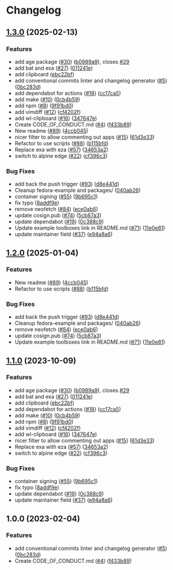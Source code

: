 # Changelog

## [1.3.0](https://github.com/andmalc/boxkit/compare/v1.2.0...v1.3.0) (2025-02-13)


### Features

* add age package ([#30](https://github.com/andmalc/boxkit/issues/30)) ([b0989a9](https://github.com/andmalc/boxkit/commit/b0989a9f791771999c105122b64cbf8687574650)), closes [#29](https://github.com/andmalc/boxkit/issues/29)
* add bat and exa ([#27](https://github.com/andmalc/boxkit/issues/27)) ([011241e](https://github.com/andmalc/boxkit/commit/011241e4ac1fdee5f3fbe8b8321e44ba8a0cb561))
* add clipboard ([ebc22bf](https://github.com/andmalc/boxkit/commit/ebc22bf72a10043ebec55c285dfe5274f1378cc5))
* add conventional commits linter and changelog generator ([#5](https://github.com/andmalc/boxkit/issues/5)) ([0bc283d](https://github.com/andmalc/boxkit/commit/0bc283d271878071ef50a413bab48f3bfc1ab312))
* add dependabot for actions ([#18](https://github.com/andmalc/boxkit/issues/18)) ([cc17ca5](https://github.com/andmalc/boxkit/commit/cc17ca5202c1777d5e64799b00cb235b72027e24))
* add make ([#10](https://github.com/andmalc/boxkit/issues/10)) ([0cb4b59](https://github.com/andmalc/boxkit/commit/0cb4b59cdd98c47d2f6bfa21f801b99b045d5e40))
* add npm ([#8](https://github.com/andmalc/boxkit/issues/8)) ([9f91bd0](https://github.com/andmalc/boxkit/commit/9f91bd09272617c7b9203014222353265dc24947))
* add vimdiff ([#12](https://github.com/andmalc/boxkit/issues/12)) ([cf4202f](https://github.com/andmalc/boxkit/commit/cf4202f76752561d9b926c81933342a119e8a258))
* add wl-clipboard ([#16](https://github.com/andmalc/boxkit/issues/16)) ([347647e](https://github.com/andmalc/boxkit/commit/347647ea7f9f7bdb3b42d2a565df866f027a7ade))
* Create CODE_OF_CONDUCT.md ([#4](https://github.com/andmalc/boxkit/issues/4)) ([f433b89](https://github.com/andmalc/boxkit/commit/f433b89a1ed125c6c0a251c1eec60525cfe35820))
* New readme ([#89](https://github.com/andmalc/boxkit/issues/89)) ([4ccb045](https://github.com/andmalc/boxkit/commit/4ccb045c84e3de6ed2d3ca3fd97f08c4818f942e))
* nicer filter to allow commenting out apps ([#15](https://github.com/andmalc/boxkit/issues/15)) ([61d3e33](https://github.com/andmalc/boxkit/commit/61d3e330beb9c2a8bd557ef3872aa6595c76b1b2))
* Refactor to use scripts ([#88](https://github.com/andmalc/boxkit/issues/88)) ([b115bfd](https://github.com/andmalc/boxkit/commit/b115bfd1d21886124b60493009bb8a1e8da62413))
* Replace exa with eza ([#57](https://github.com/andmalc/boxkit/issues/57)) ([34653a2](https://github.com/andmalc/boxkit/commit/34653a2dde5b4e1cf895a2d65fc9168e064fa224))
* switch to alpine edge ([#22](https://github.com/andmalc/boxkit/issues/22)) ([cf396c3](https://github.com/andmalc/boxkit/commit/cf396c369ae8d8bb052df9b0c39d392f61b909ba))


### Bug Fixes

* add back the push trigger ([#93](https://github.com/andmalc/boxkit/issues/93)) ([d8e441d](https://github.com/andmalc/boxkit/commit/d8e441d157517bf80eb8f5c72bdf8a025c440bc5))
* Cleanup fedora-example and packages/ ([040ab26](https://github.com/andmalc/boxkit/commit/040ab262f71a586088a227583b22ca1c259ab907))
* container signing ([#55](https://github.com/andmalc/boxkit/issues/55)) ([9b695c1](https://github.com/andmalc/boxkit/commit/9b695c1a21a94e7b6a40f5175408b8fc650e9413))
* fix typo ([8addf9e](https://github.com/andmalc/boxkit/commit/8addf9e4499a83b2b9b591e9808470f3e3f6a46e))
* remove neofetch ([#84](https://github.com/andmalc/boxkit/issues/84)) ([ece0ab6](https://github.com/andmalc/boxkit/commit/ece0ab62a72200683246a9b184d87f7def6872a5))
* update cosign.pub ([#74](https://github.com/andmalc/boxkit/issues/74)) ([5cb87a3](https://github.com/andmalc/boxkit/commit/5cb87a3843be43ba5999c44006df83a09386ac59))
* update dependabot ([#19](https://github.com/andmalc/boxkit/issues/19)) ([0c388c9](https://github.com/andmalc/boxkit/commit/0c388c958985cdc7d3c2d3de5d6d58de09472edf))
* Update example toolboxes link in README.md ([#71](https://github.com/andmalc/boxkit/issues/71)) ([11e0e81](https://github.com/andmalc/boxkit/commit/11e0e81e3357638fa675dc6bbf06ab5443076c24))
* update maintainer field ([#37](https://github.com/andmalc/boxkit/issues/37)) ([e94a8a6](https://github.com/andmalc/boxkit/commit/e94a8a69c34f5692514ebcc8c3ac21e2f33aa947))

## [1.2.0](https://github.com/ublue-os/boxkit/compare/v1.1.0...v1.2.0) (2025-01-04)


### Features

* New readme ([#89](https://github.com/ublue-os/boxkit/issues/89)) ([4ccb045](https://github.com/ublue-os/boxkit/commit/4ccb045c84e3de6ed2d3ca3fd97f08c4818f942e))
* Refactor to use scripts ([#88](https://github.com/ublue-os/boxkit/issues/88)) ([b115bfd](https://github.com/ublue-os/boxkit/commit/b115bfd1d21886124b60493009bb8a1e8da62413))


### Bug Fixes

* add back the push trigger ([#93](https://github.com/ublue-os/boxkit/issues/93)) ([d8e441d](https://github.com/ublue-os/boxkit/commit/d8e441d157517bf80eb8f5c72bdf8a025c440bc5))
* Cleanup fedora-example and packages/ ([040ab26](https://github.com/ublue-os/boxkit/commit/040ab262f71a586088a227583b22ca1c259ab907))
* remove neofetch ([#84](https://github.com/ublue-os/boxkit/issues/84)) ([ece0ab6](https://github.com/ublue-os/boxkit/commit/ece0ab62a72200683246a9b184d87f7def6872a5))
* update cosign.pub ([#74](https://github.com/ublue-os/boxkit/issues/74)) ([5cb87a3](https://github.com/ublue-os/boxkit/commit/5cb87a3843be43ba5999c44006df83a09386ac59))
* Update example toolboxes link in README.md ([#71](https://github.com/ublue-os/boxkit/issues/71)) ([11e0e81](https://github.com/ublue-os/boxkit/commit/11e0e81e3357638fa675dc6bbf06ab5443076c24))

## [1.1.0](https://github.com/ublue-os/boxkit/compare/v1.0.0...v1.1.0) (2023-10-09)


### Features

* add age package ([#30](https://github.com/ublue-os/boxkit/issues/30)) ([b0989a9](https://github.com/ublue-os/boxkit/commit/b0989a9f791771999c105122b64cbf8687574650)), closes [#29](https://github.com/ublue-os/boxkit/issues/29)
* add bat and exa ([#27](https://github.com/ublue-os/boxkit/issues/27)) ([011241e](https://github.com/ublue-os/boxkit/commit/011241e4ac1fdee5f3fbe8b8321e44ba8a0cb561))
* add clipboard ([ebc22bf](https://github.com/ublue-os/boxkit/commit/ebc22bf72a10043ebec55c285dfe5274f1378cc5))
* add dependabot for actions ([#18](https://github.com/ublue-os/boxkit/issues/18)) ([cc17ca5](https://github.com/ublue-os/boxkit/commit/cc17ca5202c1777d5e64799b00cb235b72027e24))
* add make ([#10](https://github.com/ublue-os/boxkit/issues/10)) ([0cb4b59](https://github.com/ublue-os/boxkit/commit/0cb4b59cdd98c47d2f6bfa21f801b99b045d5e40))
* add npm ([#8](https://github.com/ublue-os/boxkit/issues/8)) ([9f91bd0](https://github.com/ublue-os/boxkit/commit/9f91bd09272617c7b9203014222353265dc24947))
* add vimdiff ([#12](https://github.com/ublue-os/boxkit/issues/12)) ([cf4202f](https://github.com/ublue-os/boxkit/commit/cf4202f76752561d9b926c81933342a119e8a258))
* add wl-clipboard ([#16](https://github.com/ublue-os/boxkit/issues/16)) ([347647e](https://github.com/ublue-os/boxkit/commit/347647ea7f9f7bdb3b42d2a565df866f027a7ade))
* nicer filter to allow commenting out apps ([#15](https://github.com/ublue-os/boxkit/issues/15)) ([61d3e33](https://github.com/ublue-os/boxkit/commit/61d3e330beb9c2a8bd557ef3872aa6595c76b1b2))
* Replace exa with eza ([#57](https://github.com/ublue-os/boxkit/issues/57)) ([34653a2](https://github.com/ublue-os/boxkit/commit/34653a2dde5b4e1cf895a2d65fc9168e064fa224))
* switch to alpine edge ([#22](https://github.com/ublue-os/boxkit/issues/22)) ([cf396c3](https://github.com/ublue-os/boxkit/commit/cf396c369ae8d8bb052df9b0c39d392f61b909ba))


### Bug Fixes

* container signing ([#55](https://github.com/ublue-os/boxkit/issues/55)) ([9b695c1](https://github.com/ublue-os/boxkit/commit/9b695c1a21a94e7b6a40f5175408b8fc650e9413))
* fix typo ([8addf9e](https://github.com/ublue-os/boxkit/commit/8addf9e4499a83b2b9b591e9808470f3e3f6a46e))
* update dependabot ([#19](https://github.com/ublue-os/boxkit/issues/19)) ([0c388c9](https://github.com/ublue-os/boxkit/commit/0c388c958985cdc7d3c2d3de5d6d58de09472edf))
* update maintainer field ([#37](https://github.com/ublue-os/boxkit/issues/37)) ([e94a8a6](https://github.com/ublue-os/boxkit/commit/e94a8a69c34f5692514ebcc8c3ac21e2f33aa947))

## 1.0.0 (2023-02-04)


### Features

* add conventional commits linter and changelog generator ([#5](https://github.com/ublue-os/boxkit/issues/5)) ([0bc283d](https://github.com/ublue-os/boxkit/commit/0bc283d271878071ef50a413bab48f3bfc1ab312))
* Create CODE_OF_CONDUCT.md ([#4](https://github.com/ublue-os/boxkit/issues/4)) ([f433b89](https://github.com/ublue-os/boxkit/commit/f433b89a1ed125c6c0a251c1eec60525cfe35820))
